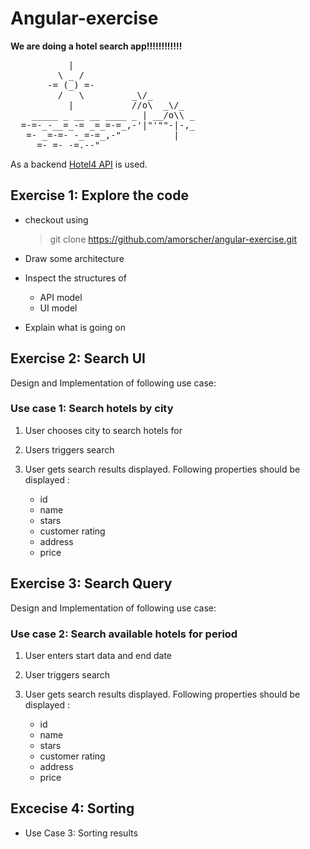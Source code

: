 # Angular-exercise

**We are doing a hotel search app!!!!!!!!!!!!**

<pre>
           |
         \ _ /
       -= (_) =-
         /   \         _\/_
           |           //o\  _\/_
    _____ _ __ __ ____ _ | __/o\\ _
  =-=-_-__=_-= _=_=-=_,-'|"'""-|-,_
   =- _=-=- -_=-=_,-"          |
     =- =- -=.--"
</pre>

As a backend [Hotel4 API](https://rapidapi.com/apidojo/api/hotels4/) is used.
## Exercise 1: Explore the code

- checkout using

    > git clone https://github.com/amorscher/angular-exercise.git

- Draw some architecture 
- Inspect the structures of
    - API model
    - UI model
- Explain what is going on

## Exercise 2: Search UI
  
Design and Implementation of following use case:
### Use case 1: Search hotels by city

1. User chooses city to search hotels for
1. Users triggers search
1. User gets search results displayed. Following properties should be displayed :

    - id
    - name
    - stars 
    - customer rating
    - address
    - price
## Exercise 3: Search Query
  
  Design and Implementation of following use case:

### Use case 2: Search available hotels for period

1. User enters start data and end date
1. User triggers search
1. User gets search results displayed. Following properties should be displayed :

    - id
    - name
    - stars 
    - customer rating
    - address
    - price

## Excecise 4: Sorting
- Use Case 3: Sorting results

    
